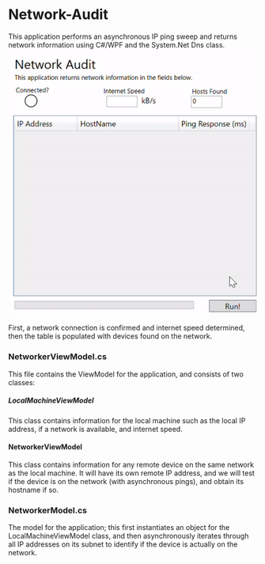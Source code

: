 # Network-Audit
This application performs an asynchronous IP ping sweep and returns network information using C#/WPF and the System.Net Dns class. 
![Alt text](demo.gif)

First, a network connection is confirmed and internet speed determined, then the table is populated with devices found on the network.

### NetworkerViewModel.cs
This file contains the ViewModel for the application, and consists of two classes:

##### LocalMachineViewModel
This class contains information for the local machine such as the local IP address, if a network is available, and internet speed.

#### NetworkerViewModel
This class contains information for any remote device on the same network as the local machine. It will have its own remote IP address,
and we will test if the device is on the network (with asynchronous pings), and obtain its hostname if so.


### NetworkerModel.cs
The model for the application; this first instantiates an object for the LocalMachineViewModel class, and then asynchronously iterates through 
all IP addresses on its subnet to identify if the device is actually on the network.

